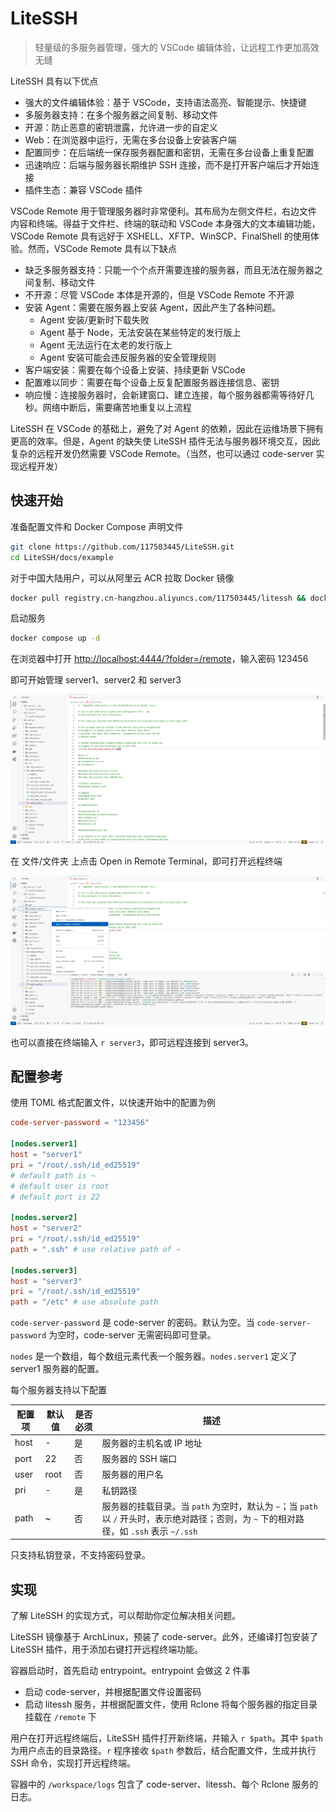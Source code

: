# LiteSSH

> 轻量级的多服务器管理，强大的 VSCode 编辑体验，让远程工作更加高效无缝

LiteSSH 具有以下优点

- 强大的文件编辑体验：基于 VSCode，支持语法高亮、智能提示、快捷键
- 多服务器支持：在多个服务器之间复制、移动文件
- 开源：防止恶意的密钥泄露，允许进一步的自定义
- Web：在浏览器中运行，无需在多台设备上安装客户端
- 配置同步：在后端统一保存服务器配置和密钥，无需在多台设备上重复配置
- 迅速响应：后端与服务器长期维护 SSH 连接，而不是打开客户端后才开始连接
- 插件生态：兼容 VSCode 插件

VSCode Remote 用于管理服务器时非常便利。其布局为左侧文件栏，右边文件内容和终端。得益于文件栏、终端的联动和 VSCode 本身强大的文本编辑功能，VSCode Remote 具有远好于 XSHELL、XFTP、WinSCP、FinalShell 的使用体验。然而，VSCode Remote 具有以下缺点

- 缺乏多服务器支持：只能一个个点开需要连接的服务器，而且无法在服务器之间复制、移动文件
- 不开源：尽管 VSCode 本体是开源的，但是 VSCode Remote 不开源
- 安装 Agent：需要在服务器上安装 Agent，因此产生了各种问题。
    - Agent 安装/更新时下载失败
    - Agent 基于 Node，无法安装在某些特定的发行版上
    - Agent 无法运行在太老的发行版上
    - Agent 安装可能会违反服务器的安全管理规则
- 客户端安装：需要在每个设备上安装、持续更新 VSCode
- 配置难以同步：需要在每个设备上反复配置服务器连接信息、密钥
- 响应慢：连接服务器时，会新建窗口、建立连接，每个服务器都需等待好几秒。网络中断后，需要痛苦地重复以上流程

LiteSSH 在 VSCode 的基础上，避免了对 Agent 的依赖，因此在运维场景下拥有更高的效率。但是，Agent 的缺失使 LiteSSH 插件无法与服务器环境交互，因此复杂的远程开发仍然需要 VSCode Remote。（当然，也可以通过 code-server 实现远程开发）

## 快速开始

准备配置文件和 Docker Compose 声明文件

```sh
git clone https://github.com/117503445/LiteSSH.git
cd LiteSSH/docs/example
```

对于中国大陆用户，可以从阿里云 ACR 拉取 Docker 镜像

```sh
docker pull registry.cn-hangzhou.aliyuncs.com/117503445/litessh && docker tag registry.cn-hangzhou.aliyuncs.com/117503445/litessh 117503445/litessh
```

启动服务

```sh
docker compose up -d
```

在浏览器中打开 <http://localhost:4444/?folder=/remote>，输入密码 123456

即可开始管理 server1、server2 和 server3

![index](./docs/assets/index.png)

在 文件/文件夹 上点击 Open in Remote Terminal，即可打开远程终端

![terminal](./docs/assets/terminal.png)

也可以直接在终端输入 `r server3`，即可远程连接到 server3。

## 配置参考

使用 TOML 格式配置文件，以快速开始中的配置为例

```toml
code-server-password = "123456"

[nodes.server1]
host = "server1"
pri = "/root/.ssh/id_ed25519"
# default path is ~
# default user is root
# default port is 22

[nodes.server2]
host = "server2"
pri = "/root/.ssh/id_ed25519"
path = ".ssh" # use relative path of ~

[nodes.server3]
host = "server3"
pri = "/root/.ssh/id_ed25519"
path = "/etc" # use absolute path
```

`code-server-password` 是 code-server 的密码。默认为空。当 `code-server-password` 为空时，code-server 无需密码即可登录。

`nodes` 是一个数组，每个数组元素代表一个服务器。`nodes.server1` 定义了 server1 服务器的配置。

每个服务器支持以下配置

| 配置项 | 默认值 | 是否必须 | 描述 |
| --- | --- | --- | --- |
| host | - | 是 | 服务器的主机名或 IP 地址 |
| port | 22 | 否 | 服务器的 SSH 端口 |
| user | root | 否 | 服务器的用户名 |
| pri | - | 是 | 私钥路径 |
| path | ~ | 否 | 服务器的挂载目录。当 `path` 为空时，默认为 `~`；当 `path` 以 `/` 开头时，表示绝对路径；否则，为 `~` 下的相对路径，如 `.ssh` 表示 `~/.ssh` |

只支持私钥登录，不支持密码登录。

## 实现

了解 LiteSSH 的实现方式，可以帮助你定位解决相关问题。

LiteSSH 镜像基于 ArchLinux，预装了 code-server。此外，还编译打包安装了 LiteSSH 插件，用于添加右键打开远程终端功能。

容器启动时，首先启动 entrypoint。entrypoint 会做这 2 件事
- 启动 code-server，并根据配置文件设置密码
- 启动 litessh 服务，并根据配置文件，使用 Rclone 将每个服务器的指定目录挂载在 `/remote` 下

用户在打开远程终端后，LiteSSH 插件打开新终端，并输入 `r $path`。其中 `$path` 为用户点击的目录路径。`r` 程序接收 `$path` 参数后，结合配置文件，生成并执行 SSH 命令，实现打开远程终端。

容器中的 `/workspace/logs` 包含了 code-server、litessh、每个 Rclone 服务的日志。